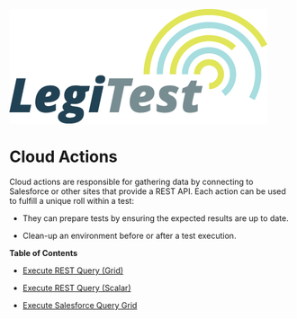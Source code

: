 ﻿![](images/_LegiTestBanner.png)

# Cloud Actions



Cloud actions are responsible for gathering data by connecting to Salesforce or other sites that provide a REST API. Each action can be used to fulfill a unique roll within a test:

- They can prepare tests by ensuring the expected results are up to date.

- Clean-up an environment before or after a test execution.



**Table of Contents**

- [Execute REST Query (Grid)](ExecuteRESTQueryGrid.md)

- [Execute REST Query (Scalar)](ExecuteRESTQueryScalar.md)

- [Execute Salesforce Query Grid](ExecuteSalesforceQueryGrid.md)